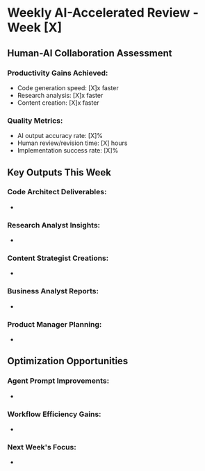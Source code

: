 # Weekly AI-Accelerated Review - Week [X]

## Human-AI Collaboration Assessment
### Productivity Gains Achieved:
- Code generation speed: [X]x faster
- Research analysis: [X]x faster
- Content creation: [X]x faster

### Quality Metrics:
- AI output accuracy rate: [X]%
- Human review/revision time: [X] hours
- Implementation success rate: [X]%

## Key Outputs This Week
### Code Architect Deliverables:
- 

### Research Analyst Insights:
- 

### Content Strategist Creations:
- 

### Business Analyst Reports:
- 

### Product Manager Planning:
- 

## Optimization Opportunities
### Agent Prompt Improvements:
- 

### Workflow Efficiency Gains:
- 

### Next Week's Focus:
- 